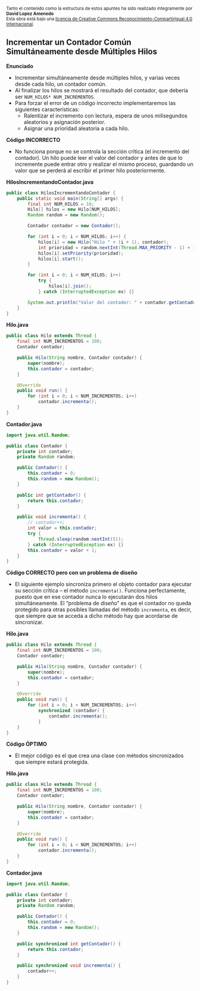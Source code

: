
<br>
<small>Tanto el contenido como la estructura de estos apuntes ha sido realizado integramente por <b>David Lopez Amenedo</b></small><br>
<small>Esta obra está bajo una <a href="https://creativecommons.org/licenses/by-sa/4.0/">licencia de Creative Commons Reconocimiento-CompartirIgual 4.0 Internacional</a>.</small>


## Incrementar un Contador Común Simultáneamente desde Múltiples Hilos

**Enunciado**


* Incrementar simultáneamente desde múltiples hilos, y varias veces desde cada hilo, un contador común.
* Al finalizar los hilos se mostrará el resultado del contador, que debería ser `NUM_HILOS* NUM_INCREMENTOS`.
* Para forzar el error de un código incorrecto implementaremos las siguientes características:
	+ Ralentizar el incremento con lectura, espera de unos milisegundos aleatorios y asignación posterior.
	+ Asignar una prioridad aleatoria a cada hilo.

**Código INCORRECTO**


* No funciona porque no se controla la sección crítica (el incremento del contador). Un hilo puede leer el valor del contador y antes de que lo incremente puede entrar otro y realizar el mismo proceso, guardando un valor que se perderá al escribir el primer hilo posteriormente.

**HilosIncrementandoContador.java**
```java
public class HilosIncrementandoContador {
    public static void main(String[] args) {
        final int NUM_HILOS = 10;
        Hilo[] hilos = new Hilo[NUM_HILOS];
        Random random = new Random();

        Contador contador = new Contador();

        for (int i = 0; i < NUM_HILOS; i++) {
            hilos[i] = new Hilo("Hilo " + (i + 1), contador);
            int prioridad = random.nextInt(Thread.MAX_PRIORITY - 1) + 1;
            hilos[i].setPriority(prioridad);
            hilos[i].start();
        }

        for (int i = 0; i < NUM_HILOS; i++)
            try {
                hilos[i].join();
            } catch (InterruptedException ex) {}

        System.out.println("Valor del contador: " + contador.getContador());
    }
}
```

**Hilo.java**
```java
public class Hilo extends Thread {
    final int NUM_INCREMENTOS = 100;
    Contador contador;

    public Hilo(String nombre, Contador contador) {
        super(nombre);
        this.contador = contador;
    }

    @Override
    public void run() {
        for (int i = 0; i < NUM_INCREMENTOS; i++)
            contador.incrementa();
    }
}
```

**Contador.java**
```java
import java.util.Random;

public class Contador {
    private int contador;
    private Random random;

    public Contador() {
        this.contador = 0;
        this.random = new Random();
    }

    public int getContador() {
        return this.contador;
    }

    public void incrementa() {
        // contador++;
        int valor = this.contador;
        try {
            Thread.sleep(random.nextInt(5));
        } catch (InterruptedException ex) {}
        this.contador = valor + 1;
    }
}
```

**Código CORRECTO pero con un problema de diseño**


* El siguiente ejemplo sincroniza primero el objeto contador para ejecutar su sección crítica – el método `incrementa()`. Funciona perfectamente, puesto que en ese contador nunca lo ejecutarán dos hilos simultáneamente. El “problema de diseño” es que el contador no queda protegido para otras posibles llamadas del método `incrementa`, es decir, que siempre que se acceda a dicho método hay que acordarse de sincronizar.

**Hilo.java**
```java
public class Hilo extends Thread {
    final int NUM_INCREMENTOS = 100;
    Contador contador;

    public Hilo(String nombre, Contador contador) {
        super(nombre);
        this.contador = contador;
    }

    @Override
    public void run() {
        for (int i = 0; i < NUM_INCREMENTOS; i++)
            synchronized (contador) {
                contador.incrementa();
            }
    }
}
```

**Código ÓPTIMO**


* El mejor código es el que crea una clase con métodos sincronizados que siempre estará protegida.

**Hilo.java**
```java
public class Hilo extends Thread {
    final int NUM_INCREMENTOS = 100;
    Contador contador;

    public Hilo(String nombre, Contador contador) {
        super(nombre);
        this.contador = contador;
    }

    @Override
    public void run() {
        for (int i = 0; i < NUM_INCREMENTOS; i++)
            contador.incrementa();
    }
}
```

**Contador.java**
```java
import java.util.Random;

public class Contador {
    private int contador;
    private Random random;

    public Contador() {
        this.contador = 0;
        this.random = new Random();
    }

    public synchronized int getContador() {
        return this.contador;
    }

    public synchronized void incrementa() {
        contador++;
    }
}
```

